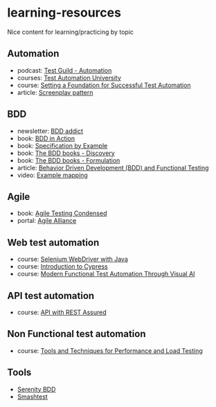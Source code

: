 # learning-resources
Nice content for learning/practicing by topic

## Automation

- podcast: [Test Guild - Automation](https://testguild.com/podcasts/automation)
- courses: [Test Automation University](https://testautomationu.applitools.com/)
- course: [Setting a Foundation for Successful Test Automation](https://testautomationu.applitools.com/setting-a-foundation-for-successful-test-automation/)
- article: [Screenplay pattern](https://www.infoq.com/articles/Beyond-Page-Objects-Test-Automation-Serenity-Screenplay/)

## BDD

- newsletter: [BDD addict](https://www.specsolutions.eu/news/bddaddict/)
- ​​bo​ok​​: [BDD in Action](https://www.manning.com/books/bdd-in-action)
- ​​bo​ok​​: [Specification by Example​](https://gojko.net/books/specification-by-example/)
- book: [The BDD books - Discovery](https://leanpub.com/bddbooks-discovery)
- book: [The BDD books - Formulation](https://leanpub.com/bddbooks-formulation)
- article: [​Behavior Driven Development (BDD) and Functional Testing​](https://medium.com/javascript-scene/behavior-driven-development-bdd-and-functional-testing-62084ad7f1f2)
- video: [​Example mapping](https://www.youtube.com/watch?v=OhDUlzpbeoc)

## Agile

- book: [Agile Testing Condensed](https://leanpub.com/agiletesting-condensed)
- portal: [​Agile Alliance](https://www.agilealliance.org/content-library/)

## Web test automation

- course: [Selenium WebDriver with Java](https://testautomationu.applitools.com/selenium-webdriver-tutorial-java/)
- course: [​Introduction to Cypress](https://testautomationu.applitools.com/cypress-tutorial/)
- course: [Modern Functional Test Automation Through Visual AI](https://testautomationu.applitools.com/modern-functional-testing/)

## API test automation

- course: [API with REST Assured​](https://testautomationu.applitools.com/automating-your-api-tests-with-rest-assured/)

## Non Functional test automation

- course: [Tools and Techniques for Performance and Load Testing](https://testautomationu.applitools.com/performance-and-load-testing/)

## Tools
- [Serenity BDD](https://serenity-bdd.github.io/theserenitybook/latest/index.html)
- [Smashtest](https://smashtest.io/)
